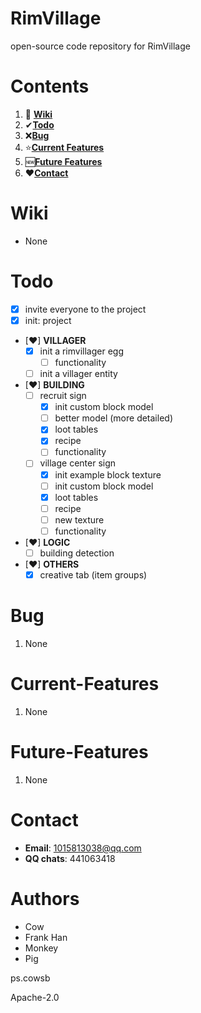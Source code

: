 # RimVillage
open-source code repository for RimVillage

# Contents
1. 📕 [**Wiki**](#Wiki)
2. ✔[**Todo**](#Todo)
3. ❌[**Bug**](#Bug)
4. ⭐[**Current Features**](#Current-Features)
5. 🆕[**Future Features**](#Future-Features)
6. ❤[**Contact**](#Contact)

# Wiki
- None

# Todo
- [x] invite everyone to the project
- [x] init: project
- [❤] **VILLAGER**
  - [x] init a rimvillager egg
    - [ ] functionality
  - [ ] init a villager entity
- [❤] **BUILDING**
  - [ ] recruit sign
    - [x] init custom block model
    - [ ] better model (more detailed)
    - [x] loot tables
    - [x] recipe
    - [ ] functionality
  - [ ] village center sign
    - [x] init example block texture
    - [ ] init custom block model
    - [x] loot tables
    - [ ] recipe
    - [ ] new texture
    - [ ] functionality
- [❤] **LOGIC**
  - [ ] building detection
- [❤] **OTHERS**
  - [x] creative tab (item groups)

# Bug
1. None

# Current-Features
1. None

# Future-Features
1. None

# Contact
- **Email**: 1015813038@qq.com
- **QQ chats**: 441063418

# Authors
- Cow
- Frank Han
- Monkey
- Pig

ps.cowsb

Apache-2.0 
